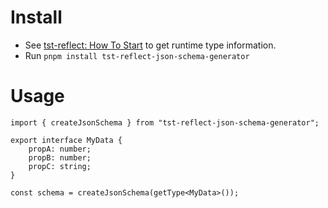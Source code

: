 
# Install

- See [tst-reflect: How To Start](https://github.com/Hookyns/tst-reflect#how-to-start) to get runtime type information.
- Run `pnpm install tst-reflect-json-schema-generator`

# Usage

```
import { createJsonSchema } from "tst-reflect-json-schema-generator";

export interface MyData {
    propA: number;
    propB: number;
    propC: string;
}

const schema = createJsonSchema(getType<MyData>());
```
